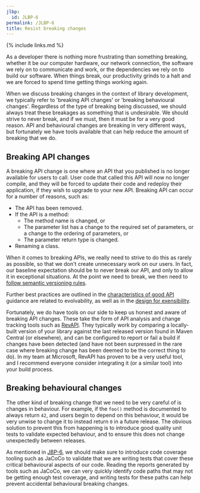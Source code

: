 ```yaml
---
jlbp:
  id: JLBP-6
permalink: /JLBP-6
title: Resist breaking changes
---
```


{% include links.md %}

As a developer there is nothing more frustrating than something breaking, whether it be our computer hardware, our network connection, the software we rely on to communicate and work, or the dependencies we rely on to build our software. When things break, our productivity grinds to a halt and we are forced to spend time getting things working again.

When we discuss breaking changes in the context of library development, we typically refer to 'breaking API changes' or 'breaking behavioural changes'. Regardless of the type of breaking being discussed, we should always treat these breakages as something that is undesirable. We should strive to never break, and if we must, then it must be for a very good reason. API and behavioural changes are breaking in very different ways, but fortunately we have tools available that can help reduce the amount of breaking that we do.

## Breaking API changes

A breaking API change is one where an API that you published is no longer available for users to call. User code that called this API will now no longer compile, and they will be forced to update their code and redeploy their application, if they wish to upgrade to your new API. Breaking API can occur for a number of reasons, such as:

* The API has been removed.
* If the API is a method:
  * The method name is changed, or
  * The parameter list has a change to the required set of parameters, or a change to the ordering of parameters, or
  * The parameter return type is changed.
* Renaming a class.

When it comes to breaking APIs, we really need to strive to do this as rarely as possible, so that we don't create unnecessary work on our users. In fact, our baseline expectation should be to never break our API, and only to allow it in exceptional situations. At the point we need to break, we then need to [follow semantic versioning rules](/JLBP-5).

Further best practices are outlined in the [characteristics of good API](/JLBP-1) guidance are related to evolvability, as well as in the [design for exensibility](/JLBP-9).

Fortunately, we do have tools on our side to keep us honest and aware of breaking API changes. These take the form of API analysis and change tracking tools such as [RevAPI](https://github.com/revapi/revapi). They typically work by comparing a locally-built version of your library against the last released version found in Maven Central (or elsewhere), and can be configured to report or fail a build if changes have been detected (and have not been surpressed in the rare case where breaking change has been deemed to be the correct thing to do). In my team at Microsoft, RevAPI has proven to be a very useful tool, and I recommend everyone consider integrating it (or a similar tool) into your build process.

## Breaking behavioural changes

The other kind of breaking change that we need to be very careful of is changes in behaviour. For example, if the `foo()` method is documented to always return `42`, and users begin to depend on this behaviour, it would be very unwise to change it to instead return `0` in a future release. The obvious solution to prevent this from happening is to introduce good quality unit tests to validate expected behaviour, and to ensure this does not change unexpectedly between releases.

As mentioned in [JBP-6](/JBP-6), we should make sure to introduce code coverage tooling such as JaCoCo to validate that we are writing tests that cover these critical behavioural aspects of our code. Reading the reports generated by tools such as JaCoCo, we can very quickly identify code paths that may not be getting enough test coverage, and writing tests for these paths can help prevent accidental behavioural breaking changes.
